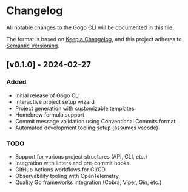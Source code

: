 # Changelog

All notable changes to the Gogo CLI will be documented in this file.

The format is based on [Keep a Changelog](https://keepachangelog.com/en/1.0.0/), and this project
adheres to [Semantic Versioning](https://semver.org/spec/v2.0.0.html).

## [v0.1.0] - 2024-02-27

### Added

- Initial release of Gogo CLI
- Interactive project setup wizard
- Project generation with customizable templates
- Homebrew formula support
- Commit message validation using Conventional Commits format
- Automated development tooling setup (assumes vscode)

### TODO

- Support for various project structures (API, CLI, etc.)
- Integration with linters and pre-commit hooks
- GitHub Actions workflows for CI/CD
- Observability tooling with OpenTelemetry
- Quality Go frameworks integration (Cobra, Viper, Gin, etc.)
